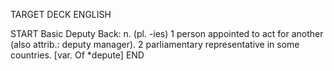 TARGET DECK
ENGLISH

START
Basic
Deputy
Back: n. (pl. -ies) 1 person appointed to act for another (also attrib.: deputy manager). 2 parliamentary representative in some countries. [var. Of *depute]
END
